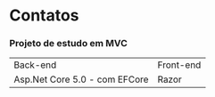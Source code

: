<h1>Contatos</h1>
<h3> Projeto de estudo em MVC</h3>
<table>
  <tr>
    <td>Back-end</td>
    <td>Front-end</td>
  </tr>
  <tr>
    <td>Asp.Net Core 5.0 - com EFCore</td>
    <td>Razor</td>
  </tr>
</table>



